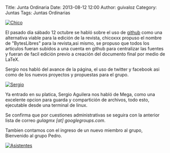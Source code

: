 Title: Junta Ordinaria
Date: 2013-08-12 12:00
Author: guivaloz
Category: Juntas
Tags: Juntas Ordinarias

[![Chico]({attach}2013-08-12-junta-ordinaria/2013-08-12-chicoxxx.JPG)]({attach}2013-08-12-junta-ordinaria/2013-08-12-chicoxxx.JPG)

<!-- break -->

El pasado día sábado 12 octubre se habló sobre el uso de [github](http://github.com) como una alternativa viable para la edición de la revista, chicoxxx propuso el nombre de "BytesLibres" para la revista,asi mismo, se propuso que todos los articulos fueran subidos a una cuenta en github para centralizar las fuentes y fueran de facil edición previo a creación del documento final por medio de LaTeX.

Sergio nos habló del avance de la página, el uso de twitter y facebook asi como de los nuevos proyectos y propuestas para el grupo.

[![Sergio]({attach}2013-08-12-junta-ordinaria/2013-08-12-sergio.JPG)]({attach}2013-08-12-junta-ordinaria/2013-08-12-sergio.JPG)

Ya entrado en su platica, Sergio Aguilera nos habló de Mega, como una excelente opcion para guarda y compartición de archivos, todo esto, ejecutable desde una terminal de linux.

Se confirma que por cuestiones administrativas se seguira con la anterior lista de correo _gulagmx [at] googlegroups.com_.

Tambien contamos con el ingreso de un nuevo miembro al grupo, Bienvenido al grupo Pedro.

[![Asistentes]({attach}2013-08-12-junta-ordinaria/2013-08-12-asistentes.JPG)]({attach}2013-08-12-junta-ordinaria/2013-08-12-asistentes.JPG)



